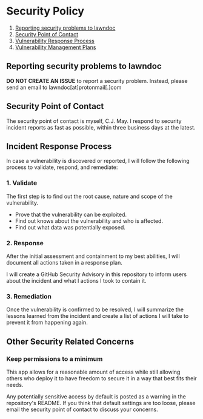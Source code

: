 # Security Policy

1. [Reporting security problems to lawndoc](#reporting)
2. [Security Point of Contact](#contact)
3. [Vulnerability Response Process](#process)
4. [Vulnerability Management Plans](#vulnerability-management)

<a name="reporting"></a>
## Reporting security problems to lawndoc

**DO NOT CREATE AN ISSUE** to report a security problem. Instead, please
send an email to lawndoc[at]protonmail[.]com

<a name="contact"></a>
## Security Point of Contact

The security point of contact is myself, C.J. May. I respond to security
incident reports as fast as possible, within three business days at the latest.

<a name="process"></a>
## Incident Response Process

In case a vulnerability is discovered or reported, I will follow the following
process to validate, respond, and remediate:

### 1. Validate

The first step is to find out the root cause, nature and scope of the vulnerability.

- Prove that the vulnerability can be exploited.
- Find out knows about the vulnerability and who is affected.
- Find out what data was potentially exposed.

### 2. Response

After the initial assessment and containment to my best abilities, I will
document all actions taken in a response plan.

I will create a GitHub Security Advisory in this repository to inform users about
the incident and what I actions I took to contain it.

### 3. Remediation

Once the vulnerability is confirmed to be resolved, I will summarize the lessons learned
from the incident and create a list of actions I will take to prevent it from happening again.

<a name="vulnerability-management"></a>
## Other Security Related Concerns

### Keep permissions to a minimum

This app allows for a reasonable amount of access while still allowing others who
deploy it to have freedom to secure it in a way that best fits their needs.

Any potentially sensitive access by default is posted as a warning in the
repository's README. If you think that default settings are too loose, please email
the security point of contact to discuss your concerns.
